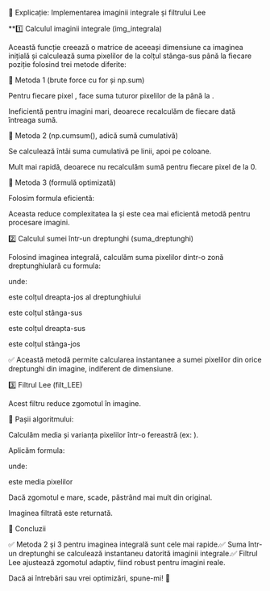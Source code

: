 📌 Explicație: Implementarea imaginii integrale și filtrului Lee

**1️⃣ Calculul imaginii integrale (img_integrala)

Această funcție creează o matrice de aceeași dimensiune ca imaginea inițială și calculează suma pixelilor de la colțul stânga-sus până la fiecare poziție  folosind trei metode diferite:

🔹 Metoda 1 (brute force cu for și np.sum)

Pentru fiecare pixel , face suma tuturor pixelilor de la  până la .

Ineficientă pentru imagini mari, deoarece recalculăm de fiecare dată întreaga sumă.

🔹 Metoda 2 (np.cumsum(), adică sumă cumulativă)

Se calculează întâi suma cumulativă pe linii, apoi pe coloane.

Mult mai rapidă, deoarece nu recalculăm sumă pentru fiecare pixel de la 0.

🔹 Metoda 3 (formulă optimizată)

Folosim formula eficientă:



Aceasta reduce complexitatea la  și este cea mai eficientă metodă pentru procesare imagini.

2️⃣ Calculul sumei într-un dreptunghi (suma_dreptunghi)

Folosind imaginea integrală, calculăm suma pixelilor dintr-o zonă dreptunghiulară cu formula:



unde:

 este colțul dreapta-jos al dreptunghiului

 este colțul stânga-sus

 este colțul dreapta-sus

 este colțul stânga-jos

✅ Această metodă permite calcularea instantanee a sumei pixelilor din orice dreptunghi din imagine, indiferent de dimensiune.

3️⃣ Filtrul Lee (filt_LEE)

Acest filtru reduce zgomotul în imagine.

🔹 Pașii algoritmului:

Calculăm media și varianța pixelilor într-o fereastră (ex: ).

Aplicăm formula:



unde:

 este media pixelilor



Dacă zgomotul e mare,  scade, păstrând mai mult din original.

Imaginea filtrată este returnată.

📌 Concluzii

✅ Metoda 2 și 3 pentru imaginea integrală sunt cele mai rapide.✅ Suma într-un dreptunghi se calculează instantaneu datorită imaginii integrale.✅ Filtrul Lee ajustează zgomotul adaptiv, fiind robust pentru imagini reale.

Dacă ai întrebări sau vrei optimizări, spune-mi! 🚀

